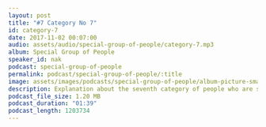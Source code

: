 ```yaml
---
layout: post
title: "#7 Category No 7"
id: category-7
date: 2017-11-02 00:07:00
audio: assets/audio/special-group-of-people/category-7.mp3
album: Special Group of People
speaker_id: nak
podcast: special-group-of-people
permalink: podcast/special-group-of-people/:title
image: assets/images/podcasts/special-group-of-people/album-picture-small.jpg
description: Explanation about the seventh category of people who are special.
podcast_file_size: 1.20 MB
podcast_duration: "01:39"
podcast_length: 1203734
---
```

